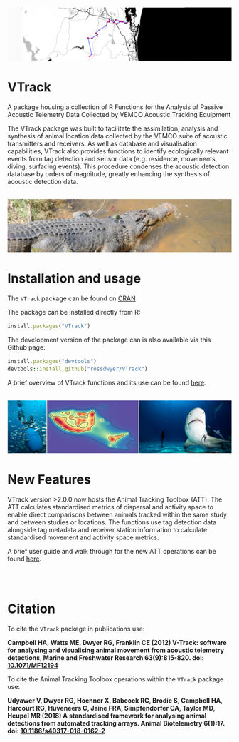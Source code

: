 
<img src="vignettes/images/banner1.png"/>

# VTrack

A package housing a collection of R Functions for the Analysis of Passive Acoustic Telemetry Data Collected by VEMCO Acoustic Tracking Equipment

The VTrack package was built to facilitate the assimilation, analysis and synthesis of animal location data collected by the VEMCO suite of acoustic transmitters and receivers. As well as database and visualisation capabilities, VTrack also provides functions to identify ecologically relevant events from tag detection and sensor data (e.g. residence, movements, diving, surfacing events). This procedure condenses the acoustic detection database by orders of magnitude, greatly enhancing the synthesis of acoustic detection data.

<br>
<img src="vignettes/images/banner2.png"/>

# Installation and usage

The `VTrack` package can be found on [CRAN](https://cran.r-project.org/web/packages/VTrack/index.html)

The package can be installed directly from R:
```ruby
install.packages("VTrack")
```

The development version of the package can is also available via this Github page:
```ruby
install.packages("devtools")
devtools::install_github("rossdwyer/VTrack")
```

A brief overview of VTrack functions and its use can be found [here](https://www.uq.edu.au/eco-lab/animal-tracking-workshop-notes).

<br>
<img src="vignettes/images/banner3.png"/>

# New Features

VTrack version >2.0.0 now hosts the Animal Tracking Toolbox (ATT). The ATT calculates standardised metrics of dispersal and activity space to enable direct comparisons between animals tracked within the same study and between studies or locations. The functions use tag detection data alongside tag metadata and receiver station information to calculate standardised movement and activity space metrics. 

A brief user guide and walk through for the new ATT operations can be found [here](http://vinayudyawer.github.io/ATT/docs/ATT_Vignette.html).


<br>
<br>

# Citation

To cite the `VTrack` package in publications use:

**Campbell HA, Watts ME, Dwyer RG, Franklin CE (2012) V-Track: software for analysing and visualising animal movement from acoustic telemetry detections, Marine and Freshwater Research 63(9):815-820. doi: [10.1071/MF12194](http://www.dx.doi.org/10.1071/MF12194)**

To cite the Animal Tracking Toolbox operations within the `VTrack` package use:

**Udyawer V, Dwyer RG, Hoenner X, Babcock RC, Brodie S, Campbell HA, Harcourt RG, Huveneers C, Jaine FRA, Simpfendorfer CA, Taylor MD, Heupel MR (2018) A standardised framework for analysing animal detections from automated tracking arrays. Animal Biotelemetry 6(1):17. doi: [10.1186/s40317-018-0162-2](http://www.dx.doi.org/10.1186/s40317-018-0162-2)**





